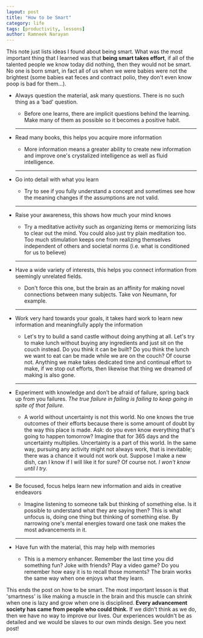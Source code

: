 ```yaml
---
layout: post
title: "How to be Smart"
category: life
tags: [productivity, lessons]
author: Ramneek Narayan
---
```


This note just lists ideas I found about being smart. What was the most important thing that I learned was that **being smart takes effort**, if all of the talented people we know today did nothing, then they would not be smart. No one is born smart, in fact all of us when we were babies were not the brightest (some babies eat feces and contract polio, they don't even know poop is bad for them...).

- Always question the material, ask many questions. There is no such thing as a ‘bad’ question.

  - Before one learns, there are implicit questions behind the learning. Make many of them as possible so it becomes a positive habit.

  ---

- Read many books, this helps you acquire more information

  - More information means a greater ability to create new information and improve one's crystalized intelligence as well as fluid intelligence.

  ---

- Go into detail with what you learn

  - Try to see if you fully understand a concept and sometimes see how the meaning changes if the assumptions are not valid.

  ---

- Raise your awareness, this shows how much your mind knows

  - Try a meditative activity such as organizing items or memorizing lists to clear out the mind. You could also just try plain meditation too. Too much stimulation keeps one from realizing themselves independent of others and societal norms (i.e. what is conditioned for us to believe)

  ---

- Have a wide variety of interests, this helps you connect information from seemingly unrelated fields.

  - Don't force this one, but the brain as an affinity for making novel connections between many subjects. Take von Neumann, for example.

  ---

- Work very hard towards your goals, it takes hard work to learn new information and meaningfully apply the information

  - Let's try to build a sand castle without doing anything at all. Let's try to make lunch without buying any ingredients and just sit on the couch instead. Do you think it can be built? Do you think the lunch we want to eat can be made while we are on the couch? Of course not. Anything we make takes dedicated time and continual effort to make, if we stop out efforts, then likewise that thing we dreamed of making is also gone.

  ---

- Experiment with knowledge and don’t be afraid of failure, spring back up from you failures. *The true failure in failing is failing to keep going in spite of that failure.*

  - A world without uncertainty is not this world. No one knows the true outcomes of their efforts because there is some amount of doubt by the way this place is made. Ask: do you even know everything that's going to happen tomorrow? Imagine that for 365 days and the uncertainty multiplies. Uncertainty is a part of this world. In the same way, pursuing any activity might not always work, that is inevitable; there was a chance it would not work out. Suppose I make a new dish, can I know if I will like it for sure? Of course not. *I won't know until I try.*

  ---

- Be focused, focus helps learn new information and aids in creative endeavors

  - Imagine listening to someone talk but thinking of something else. Is it possible to understand what they are saying then? This is what unfocus is, doing one thing but thinking of something else. By narrowing one's mental energies toward one task one makes the most advancements in it.

  ---

- Have fun with the material, this may help with memories

  - This is a memory enhancer. Remember the last time you did something fun? Joke with friends? Play a video game? Do you remember how easy it is to recall those moments? The brain works the same way when one enjoys what they learn.

This ends the post on how to be smart. The most important lesson is that 'smartness' is like making a muscle in the brain and this muscle can shrink when one is lazy and grow when one is disciplined. **Every advancement society has came from people who could think.** If we didn't think as we do, then we have no way to improve our lives. Our experiences wouldn't be as detailed and we would be slaves to our own minds design. See you next post! <i class="fas fa-meteor"></i>

